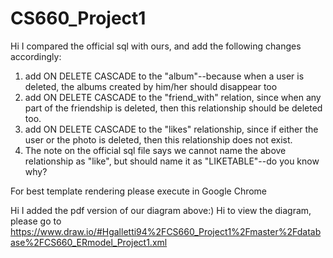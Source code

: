 # CS660_Project1
Hi I compared the official sql with ours, and add the following changes accordingly:
1. add ON DELETE CASCADE to the "album"--because when a user is deleted, the albums created by him/her should disappear too
2. add ON DELETE CASCADE to the "friend_with" relation, since when any part of the friendship is deleted, then this relationship should be deleted too.
3. add ON DELETE CASCADE to the "likes" relationship, since if either the user or the photo is deleted, then this relationship does not exist. 
4. The note on the official sql file says we cannot name the above relationship as "like", but should name it as "LIKETABLE"--do you know why? 


For best template rendering please execute in Google Chrome


Hi I added the pdf version of our diagram above:)
Hi to view the diagram, please go to https://www.draw.io/#Hgalletti94%2FCS660_Project1%2Fmaster%2Fdatabase%2FCS660_ERmodel_Project1.xml
